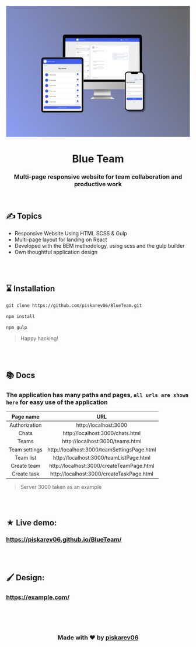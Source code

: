 ![preview img](/cover.png)
<h1 align="center">Blue Team</h1>
<h3 align="center">
  Multi-page responsive website for team collaboration and productive work
</h3>

<br />


## ✍ Topics
- Responsive Website Using HTML SCSS & Gulp
- Multi-page layout for landing on React
- Developed with the BEM methodology, using scss and the gulp builder
- Own thoughtful application design

<br />
<br />

## ⌛ Installation
```
git clone https://github.com/piskarev06/BlueTeam.git
```
```
npm install
```
```
npm gulp
```

> Happy hacking!

<br />
<br />

## 📚 Docs
### The application has many paths and pages, `all urls are shown here` for easy use of the application


|   Page name     |      URL                                    |
| :-------------: |:-------------------------------------------:|
|Authorization    | http://localhost:3000                       |
| Chats           | http://localhost:3000/chats.html            |
| Teams           | http://localhost:3000/teams.html            |
| Team settings   | http://localhost:3000/teamSettingsPage.html |
| Team list       | http://localhost:3000/teamListPage.html     |
| Create team     | http://localhost:3000/createTeamPage.html   |
| Create task     | http://localhost:3000/createTaskPage.html   |
> Server 3000 taken as an example

<br />
<br />

## ★ Live demo: 
### https://piskarev06.github.io/BlueTeam/

<br />
<br />

## 🖌 Design: 
### https://example.com/

<br />
<br />
<br />

<h3 align="center">Made with ❤ by <a href="https://github.com/piskarev06/">piskarev06</a></h3>


